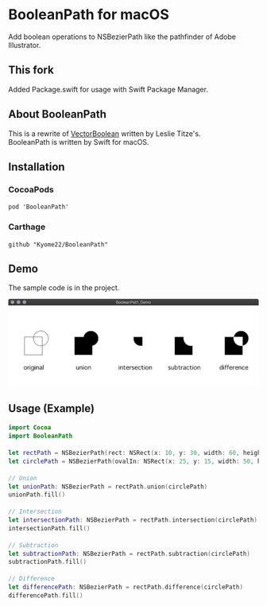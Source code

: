 # BooleanPath for macOS
Add boolean operations to NSBezierPath like the pathfinder of Adobe Illustrator.

## This fork
Added Package.swift for usage with Swift Package Manager.

## About BooleanPath
This is a rewrite of [VectorBoolean](https://github.com/lrtitze/Swift-VectorBoolean) written by Leslie Titze's.  
BooleanPath is written by Swift for macOS.

## Installation
### CocoaPods
```
pod 'BooleanPath'
```

### Carthage
```
github "Kyome22/BooleanPath"
```

## Demo

The sample code is in the project.

![sample](https://github.com/Kyome22/BooleanPath/blob/master/images/sample.png)

## Usage (Example)

```swift
import Cocoa
import BooleanPath

let rectPath = NSBezierPath(rect: NSRect(x: 10, y: 30, width: 60, height: 60))
let circlePath = NSBezierPath(ovalIn: NSRect(x: 25, y: 15, width: 50, height: 50))
  
// Union        
let unionPath: NSBezierPath = rectPath.union(circlePath)
unionPath.fill()

// Intersection
let intersectionPath: NSBezierPath = rectPath.intersection(circlePath)
intersectionPath.fill()
        
// Subtraction
let subtractionPath: NSBezierPath = rectPath.subtraction(circlePath)
subtractionPath.fill()
        
// Difference
let differencePath: NSBezierPath = rectPath.difference(circlePath)
differencePath.fill()
```
